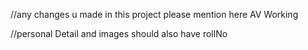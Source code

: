 //any changes u made in this project please mention here
AV Working

//personal Detail and images should also have rollNo